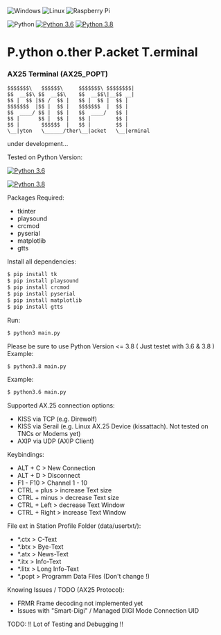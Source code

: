 ![Windows](https://img.shields.io/badge/Windows-0078D6?style=for-the-badge&logo=windows&logoColor=white)
![Linux](https://img.shields.io/badge/Linux-FCC624?style=for-the-badge&logo=linux&logoColor=black)
![Raspberry Pi](https://img.shields.io/badge/-RaspberryPi-C51A4A?style=for-the-badge&logo=Raspberry-Pi)

![Python](https://img.shields.io/badge/python-3670A0?style=for-the-badge&logo=python&logoColor=ffdd54)
[![Python 3.6](https://img.shields.io/badge/python-3.6-blue.svg)](https://www.python.org/downloads/release/python-360/)
[![Python 3.8](https://img.shields.io/badge/python-3.8-blue.svg)](https://www.python.org/downloads/release/python-380/)
# P.ython o.ther P.acket T.erminal
### AX25 Terminal (AX25_POPT)

    $$$$$$$\   $$$$$$\     $$$$$$$\ $$$$$$$$|
    $$  __$$\ $$  __$$\    $$  __$$\|__$$ __|
    $$ |  $$ |$$ /  $$ |   $$ |  $$ |  $$ |
    $$$$$$$  |$$ |  $$ |   $$$$$$$  |  $$ |
    $$  ____/ $$ |  $$ |   $$  ____/   $$ |
    $$ |      $$ |  $$ |   $$ |        $$ |
    $$ |       $$$$$$  |   $$ |        $$ |
    \__|yton   \______/ther\__|acket   \__|erminal

under development...

Tested on Python Version:

[![Python 3.6](https://img.shields.io/badge/python-3.6-blue.svg)](https://www.python.org/downloads/release/python-360/)

[![Python 3.8](https://img.shields.io/badge/python-3.8-blue.svg)](https://www.python.org/downloads/release/python-380/)

Packages Required:
- tkinter
- playsound
- crcmod
- pyserial
- matplotlib
- gtts

Install all dependencies:
  ``` sh
  $ pip install tk
  $ pip install playsound
  $ pip install crcmod
  $ pip install pyserial
  $ pip install matplotlib
  $ pip install gtts
  ```

Run:
  ``` sh
  $ python3 main.py
  ```

Please be sure to use Python Version <= 3.8 ( Just testet with 3.6 & 3.8 )
Example:
  ``` sh
  $ python3.8 main.py
  ```
Example:
  ``` sh
  $ python3.6 main.py
  ```

Supported AX.25 connection options:
- KISS via TCP (e.g. Direwolf)
- KISS via Serail (e.g. Linux AX.25 Device (kissattach). Not tested on TNCs or Modems yet)
- AXIP via UDP (AXIP Client)

Keybindings:
- ALT + C > New Connection
- ALT + D > Disconnect
- F1 - F10 > Channel 1 - 10
- CTRL + plus > increase Text size
- CTRL + minus > decrease Text size
- CTRL + Left > decrease Text Window
- CTRL + Right > increase Text Window

File ext in Station Profile Folder (data/usertxt/<USER CALL>):
- *.ctx > C-Text
- *.btx > Bye-Text
- *.atx > News-Text
- *.itx > Info-Text
- *.litx > Long Info-Text
- *.popt > Programm Data Files (Don't change !) 


Knowing Issues / TODO (AX25 Protocol):
- FRMR Frame decoding not implemented yet
- Issues with "Smart-Digi" / Managed DIGI Mode Connection UID

TODO: !! Lot of Testing and Debugging !!

